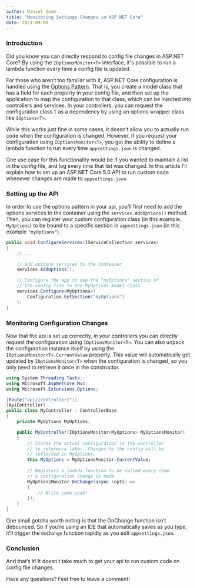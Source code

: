 ```yaml
---
author: Daniel Gomm
title: "Monitoring Settings Changes in ASP.NET Core"
date: 2021-09-08
---
```


### Introduction
Did you know you can directly respond to config file changes in ASP.NET Core? By using the `IOptionsMonitor<T>` interface, it's possible to run a lambda function every time a config file is updated.

For those who aren’t too familiar with it, ASP.NET Core configuration is handled using the [Options Pattern](https://docs.microsoft.com/en-us/aspnet/core/fundamentals/configuration/options?view=aspnetcore-5.0). That is, you create a model class that has a field for each property in your config file, and then set up the application to map the configuration to that class, which can be injected into controllers and services. In your controllers, you can request the configuration class `T` as a dependency by using an options wrapper class like `IOptions<T>`. 

While this works just fine in some cases, it doesn’t allow you to actually run code when the configuration is changed. However, if you request your configuration using `IOptionsMonitor<T>`, you get the ability to define a lambda function to run every time `appsettings.json` is changed.

One use case for this functionality would be if you wanted to maintain a list in the config file, and log every time that list was changed. In this article I’ll explain how to set up an ASP.NET Core 5.0 API to run custom code whenever changes are made to `appsettings.json`.

### Setting up the API 
In order to use the options pattern in your api, you’ll first need to add the options services to the container using the `services.AddOptions()` method. Then, you can register your custom configuration class (in this example, `MyOptions`) to be bound to a specific section in `appsettings.json` (in this example `"myOptions"`).

```csharp
public void ConfigureServices(IServiceCollection services)
{
	// ...

	// Add options services to the container
	services.AddOptions();

	// Configure the app to map the "myOptions" section of 
	// the config file to the MyOptions model class
	services.Configure<MyOptions>(
		Configuration.GetSection("myOptions")
	);
}
```

### Monitoring Configuration Changes
Now that the api is set up correctly, in your controllers you can directly request the configuration using `IOptionsMonitor<T>`. You can also unpack the configuration instance itself by using the `IOptionsMonitor<T>.CurrentValue` property. This value will automatically get updated by `IOptionsMonitor<T>` when the configuration is changed, so you only need to retrieve it once in the constructor.

```csharp
using System.Threading.Tasks;
using Microsoft.AspNetCore.Mvc;
using Microsoft.Extensions.Options;

[Route("api/[controller]")]
[ApiController]
public class MyController : ControllerBase
{
	private MyOptions MyOptions;

	public MyController(IOptionsMonitor<MyOptions> MyOptionsMonitor)
	{	
		// Stores the actual configuration in the controller 
		// to reference later. Changes to the config will be
		// reflected in MyOptions.
		this.MyOptions = MyOptionsMonitor.CurrentValue;
	
		// Registers a lambda function to be called every time 
		// a configuration change is made
		MyOptionsMonitor.OnChange(async (opts) => 
		{
			// Write some code!
		});
	}
}
```

One small gotcha worth noting is that the OnChange function isn’t debounced. So if you’re using an IDE that automatically saves as you type, it’ll trigger the `OnChange` function rapidly as you edit `appsettings.json`. 

### Conclusion
And that’s it! It doesn’t take much to get your api to run custom code on config file changes. 

Have any questions? Feel free to leave a comment!
